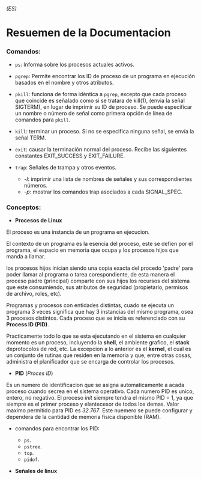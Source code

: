 ###### (ES)
# Resuemen de la Documentacion

### Comandos:
- `ps`: Informa sobre los procesos actuales activos.

- `pgrep`: Permite encontrar los ID de proceso de un programa en ejecución basados en el nombre y otros atributos.

- `pkill`: funciona de forma idéntica a `pgrep`, excepto que cada proceso que coincide es señalado como si se tratara de kill(1), (envia la señal SIGTERM), en lugar de imprimir su ID de proceso. Se puede especificar un nombre o número de señal como primera opción de línea de comandos para `pkill`.

- `kill`: terminar un proceso. Si no se especifica ninguna señal, se envía la señal TERM.

- `exit`: causar la terminación normal del proceso. Recibe las siguientes constantes EXIT_SUCCESS y EXIT_FAILURE.

- `trap`: Señales de trampa y otros eventos. 
	- *-l*: imprimir una lista de nombres de señales y sus correspondientes números.
	- *-p*: mostrar los comandos trap asociados a cada SIGNAL_SPEC.

### Conceptos:
- **Procesos de Linux**

El proceso es una instancia de un programa en ejecucion.

El contexto de un programa es la esencia del proceso, este se defien por el programa, el espacio en memoria que ocupa y los procesos hijos que manda a llamar.

los procesos hijos inician siendo una copia exacta del procedo 'padre' para poder llamar al programa o tarea corespondiente, de esta manera el proceso padre (principal) comparte con sus hijos los recursos del sistema que este consumiendo, sus atributos de seguridad (propietario, permisos de archivo, roles, etc).

Programas y procesos con entidades distintas, cuado se ejecuta un programa 3 veces significa que hay 3 instancias del mismo programa, osea 3 procesos distintos. Cada proceso que se inicia es referenciado con su **Process ID (PID)**.

Practicamente todo lo que se esta ejecutando en el sistema en cualquier momento es un proceso, incluyendo la **shell**, el ambiente grafico, el **stack** deprotocolos de red, etc. La excepcion a lo anterior es el **kernel**, el cual es un conjunto de rutinas que residen en la memoria y que, entre otras cosas, administra el planificador que se encarga de controlar los procesos.


- **PID** (*Proces ID*)

Es un numero de identificacion que se asigna automaticamente a acada proceso cuando secrea en el sistema operativo. Cada numero PID es unico, entero, no negativo.
El proceso *init* siempre tendra el mismo PID = 1, ya que siempre es el primer proceso y elantecesor de todos los demas.
Valor maximo permitido para PID  es *32.767*. Este nuemero se puede configurar y dependera de la cantidad de memoria fisica disponible (RAM).

- comandos para encontrar los PID:
	- `ps`.
	- `pstree`.
	- `top`.
	- `pidof`.

- **Señales de linux**






